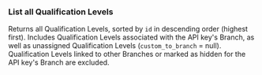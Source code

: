 ### List all Qualification Levels

Returns all Qualification Levels, sorted by `id` in descending order (highest first). Includes Qualification Levels associated with the API key's Branch, as well as unassigned Qualification Levels (`custom_to_branch` = null). Qualification Levels linked to other Branches or marked as hidden for the API key's Branch are excluded.
